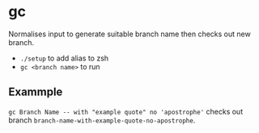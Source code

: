 # gc

Normalises input to generate suitable branch name then checks out new branch.

- `./setup` to add alias to zsh
- `gc <branch name>` to run

## Exammple

`gc Branch Name -- with "example quote" no 'apostrophe'` checks out branch `branch-name-with-example-quote-no-apostrophe`.